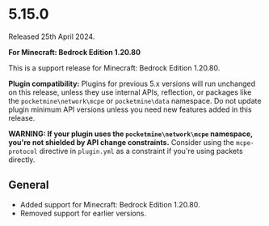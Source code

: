 # 5.15.0
Released 25th April 2024.

**For Minecraft: Bedrock Edition 1.20.80**

This is a support release for Minecraft: Bedrock Edition 1.20.80.

**Plugin compatibility:** Plugins for previous 5.x versions will run unchanged on this release, unless they use internal APIs, reflection, or packages like the `pocketmine\network\mcpe`  or `pocketmine\data` namespace.
Do not update plugin minimum API versions unless you need new features added in this release.

**WARNING: If your plugin uses the `pocketmine\network\mcpe` namespace, you're not shielded by API change constraints.**
Consider using the `mcpe-protocol` directive in `plugin.yml` as a constraint if you're using packets directly.

## General
- Added support for Minecraft: Bedrock Edition 1.20.80.
- Removed support for earlier versions.
